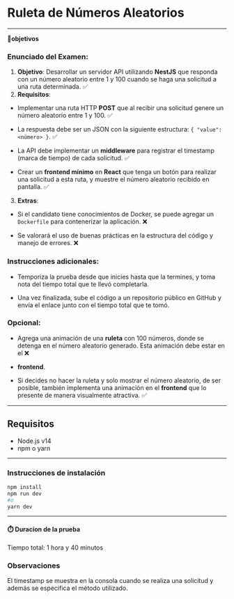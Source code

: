 # Ruleta de Números Aleatorios


---
**🎯objetivos**
### Enunciado del Examen:

1. **Objetivo**: Desarrollar un servidor API utilizando **NestJS** que responda con un número aleatorio entre 1 y 100 cuando se haga una solicitud a una ruta determinada. :white_check_mark:
2. **Requisitos**:
- Implementar una ruta HTTP **POST** que al recibir una solicitud genere un número aleatorio entre 1 y 100. :white_check_mark:

- La respuesta debe ser un JSON con la siguiente estructura: `{ "value": <número> }`. :white_check_mark:

- La API debe implementar un **middleware** para registrar el timestamp (marca de tiempo) de cada solicitud. :white_check_mark:

- Crear un **frontend mínimo** en **React** que tenga un botón para realizar una solicitud a esta ruta, y muestre el número aleatorio recibido en pantalla. :white_check_mark:
3. **Extras**:

- Si el candidato tiene conocimientos de Docker, se puede agregar un `Dockerfile` para contenerizar la aplicación. :x:

- Se valorará el uso de buenas prácticas en la estructura del código y manejo de errores. :x:

### Instrucciones adicionales:

- Temporiza la prueba desde que inicies hasta que la termines, y toma nota del tiempo total que te llevó completarla.

- Una vez finalizada, sube el código a un repositorio público en GitHub y envía el enlace junto con el tiempo total que te tomó.

### Opcional:
- Agrega una animación de una **ruleta** con 100 números, donde se detenga en el número aleatorio generado. Esta animación debe estar en el :x:
  
- **frontend**.

- Si decides no hacer la ruleta y solo mostrar el número aleatorio, de ser posible, también implementa una animación en el **frontend** que lo presente de manera visualmente atractiva. :white_check_mark:

---
## Requisitos

- Node.js v14
- npm o yarn
---
### Instrucciones de instalación 
```bash
npm install
npm run dev
#o
yarn dev
```
---
#### ⏱️ Duracion de la prueba

Tiempo total: 1 hora y 40 minutos

### Observaciones
El timestamp se muestra en la consola cuando se realiza una solicitud y además se especifica el método utilizado.
